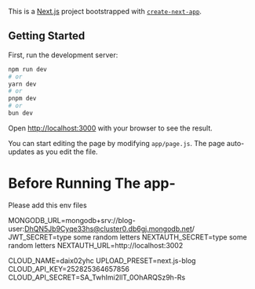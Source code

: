 This is a [Next.js](https://nextjs.org/) project bootstrapped with [`create-next-app`](https://github.com/vercel/next.js/tree/canary/packages/create-next-app).

## Getting Started

First, run the development server:

```bash
npm run dev
# or
yarn dev
# or
pnpm dev
# or
bun dev
```

Open [http://localhost:3000](http://localhost:3000) with your browser to see the result.

You can start editing the page by modifying `app/page.js`. The page auto-updates as you edit the file.

# Before Running The app-
Please add this env files

MONGODB_URL=mongodb+srv://blog-user:DhQN5Jb9Cyqe33hs@cluster0.db6gj.mongodb.net/
JWT_SECRET=type some random letters
NEXTAUTH_SECRET=type some random letters
NEXTAUTH_URL=http://localhost:3002


CLOUD_NAME=daix02yhc
UPLOAD_PRESET=next.js-blog
CLOUD_API_KEY=252825364657856
CLOUD_API_SECRET=SA_TwhImi2llT_0OhARQSz9h-Rs


